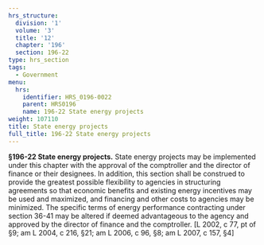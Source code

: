 ```yaml
---
hrs_structure:
  division: '1'
  volume: '3'
  title: '12'
  chapter: '196'
  section: 196-22
type: hrs_section
tags:
  - Government
menu:
  hrs:
    identifier: HRS_0196-0022
    parent: HRS0196
    name: 196-22 State energy projects
weight: 107110
title: State energy projects
full_title: 196-22 State energy projects
---
```

**§196-22 State energy projects.** State energy projects may be implemented under this chapter with the approval of the comptroller and the director of finance or their designees. In addition, this section shall be construed to provide the greatest possible flexibility to agencies in structuring agreements so that economic benefits and existing energy incentives may be used and maximized, and financing and other costs to agencies may be minimized. The specific terms of energy performance contracting under section 36-41 may be altered if deemed advantageous to the agency and approved by the director of finance and the comptroller. [L 2002, c 77, pt of §9; am L 2004, c 216, §21; am L 2006, c 96, §8; am L 2007, c 157, §4]